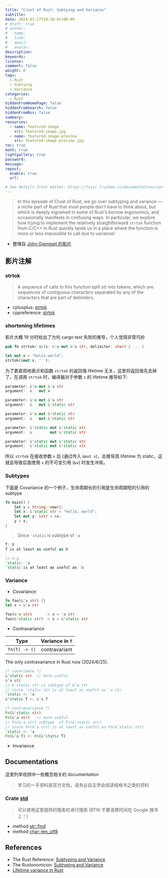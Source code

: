 ```yaml
---
title: "Crust of Rust: Subtying and Variance"
subtitle:
date: 2024-03-17T10:38:01+08:00
# draft: true
# author:
#   name:
#   link:
#   email:
#   avatar:
description:
keywords:
license:
comment: false
weight: 0
tags:
  - Rust
  - Subtying
  - Variance
categories:
  - Rust
hiddenFromHomePage: false
hiddenFromSearch: false
hiddenFromRss: false
summary:
resources:
  - name: featured-image
    src: featured-image.jpg
  - name: featured-image-preview
    src: featured-image-preview.jpg
toc: true
math: true
lightgallery: true
password:
message:
repost:
  enable: true
  url:

# See details front matter: https://fixit.lruihao.cn/documentation/content-management/introduction/#front-matter
---
```


> In this episode of Crust of Rust, we go over subtyping and variance — a niche part of Rust that most people don't have to think about, but which is deeply ingrained in some of Rust's borrow ergonomics, and occasionally manifests in confusing ways. In particular, we explore how trying to implement the relatively straightforward `strtok` function from C/C++ in Rust quickly lands us in a place where the function is more or less impossible to call due to variance!

<!--more-->

- 整理自 [John Gjengset 的影片](https://www.youtube.com/watch?v=iVYWDIW71jk)

## 影片注解

### strtok

> A sequence of calls to this function split str into tokens, which are sequences of contiguous characters separated by any of the characters that are part of delimiters.

- cplusplus: [strtok](https://cplusplus.com/reference/cstring/strtok/)
- cppreference: [strtok](https://en.cppreference.com/w/cpp/string/byte/strtok)

### shortening lifetimes

影片大概 19 分时给出了为何 cargo test 失败的推导，个人觉得非常巧妙

```rs
pub fn strtok<'a>(s: &'a mut &'a str, delimiter: char) { ... }

let mut x = "hello world";
strtok(&mut x, ' ');
```

为了更直观地表示和函数 `strtok` 的返回值 lifetime 无关，这里将返回值先去掉了。在调用 `strtok` 时，编译器对于参数 `s` 的 lifetime 推导如下:

```rs
parameter: &'a mut &'a str
argument:  &   mut x

parameter: &'a mut &'a str
argument:  &   mut &'static str

parameter: &'a mut &'static str
argument:  &   mut &'static str

parameter: &'static mut &'static str
argument:  &        mut &'static str

parameter: &'static mut &'static str
argument:  &'static mut &'static str
```

所以 `strtok` 在接收参数 `s` 后 (通过传入 `&mut x`)，会推导其 lifetime 为 static，这就会导致后面使用 `x` 的不可变引用 (`&x`) 时发生冲突。

### Subtypes

下面是 Covariance 的一个例子，生命周期长的引用是生命周期短的引用的 subtype

```rs
fn main() {
    let s = String::new();
    let x: &'static str = "hello, world";
    let mut y: &str = &s;
    y = x;
}
```

> Since `'static` is subtype of `'a`

```rs
T: U
T is at least as useful as U

// e.g.
'static: 'a
'static is at least as useful as 'a
```

### Variance

- Covariance

```rs
fn foo(&'a str) {}
let x = &'a str

foo(&'a str)      -> x = 'a str
foo(&'static str) -> x = &'static str
```

- Contravariance

| Type          | Variance in `T` |
| :-----------: | :-------------: |
| `fn(T) -> ()`	|	contravariant   |

The only contravariance in Rust now (2024/6/25).

```rs
/* covariance */
&'static str  // more useful
&'a str
// &'static str is subtype of &'a str
// since 'static str is at least as useful as 'a str
'static <: 'a
&'static T <: &'a T

/* contravariance */
Fn(&'static str)
Fn(&'a str)   // more useful
// Fn(&'a str) subtype  of Fn(&'static str)
// since Fn(&'a str) is at least as useful as Fn(&'static str)
'static <: 'a
Fn(&'a T) <: Fn(&'static T)
```

- Invariance

## Documentations

这里列举视频中一些概念相关的 documentation 

> 学习的一手资料是官方文档，请务必自主学会阅读规格书之类的资料

### Crate [std](https://doc.rust-lang.org/std/index.html) 

> 可以使用这里提供的搜素栏进行搜索 (BTW 不要浪费时间在 Google 搜寻上！)

- method [str::find](https://doc.rust-lang.org/std/primitive.str.html#method.find)
- method [char::len_utf8](https://doc.rust-lang.org/std/primitive.char.html#method.len_utf8)

## References

- The Rust Reference: [Subtyping and Variance](https://doc.rust-lang.org/reference/subtyping.html)
- The Rustonomicon: [Subtyping and Variance](https://doc.rust-lang.org/nomicon/subtyping.html)
- [Lifetime variance in Rust](https://github.com/sunshowers-code/lifetime-variance)
